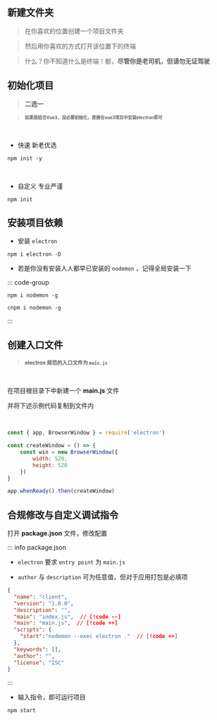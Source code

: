## 新建文件夹

> 在你喜欢的位置创建一个项目文件夹

> 然后用你喜欢的方式打开该位置下的终端

> 什么？你不知道什么是终端！额，**尽管你是老司机，但请勿无证驾驶**


## 初始化项目

> **二选一**

> **<small><small>如果是结合Vue3，没必要初始化，直接在vue3项目中安装electron即可</small></small>**

<br>

- 快速 <Badge type='warning'>新老优选</Badge>

```shell
npm init -y
```

<br>

- 自定义 <Badge type='warning'>专业严谨</Badge>

```shell
npm init
```



## 安装项目依赖

- 安装 `electron`

```shell
npm i electron -D
```

- 若是你没有安装人人都早已安装的 `nodemon` ，记得全局安装一下  

::: code-group
```shell [npm]
npm i nodemon -g
```
```shell [cnpm]
cnpm i nodemon -g
```
:::

## 创建入口文件
> **<small>electron 规范的入口文件为 `main.js`</small>**

<br>

在项目根目录下中新建一个 **main.js** 文件  

并将下述示例代码复制到文件内  

<br>

```javascript
const { app, BrowserWindow } = require('electron')

const createWindow = () => {
    const win = new BrowserWindow({
        width: 520,
        height: 520
    })
}

app.whenReady().then(createWindow)
```

## 合规修改与自定义调试指令

打开 **package.json** 文件，修改配置

::: info  <Badge type='danger'>package.json</Badge>

- `electron` 要求 `entry point` 为 `main.js`

- `author` 与 `description` 可为任意值，但对于应用打包是必填项

```json
{
  "name": "client",
  "version": "1.0.0",
  "description": "",
  "main": "index.js",  // [!code --]
  "main": "main.js",  // [!code ++]
  "scripts": {
    "start":"nodemon --exec electron ."  // [!code ++]
  },
  "keywords": [],
  "author": "",
  "license": "ISC"
}

```

:::

- 输入指令，即可运行项目


```shell
npm start
```








